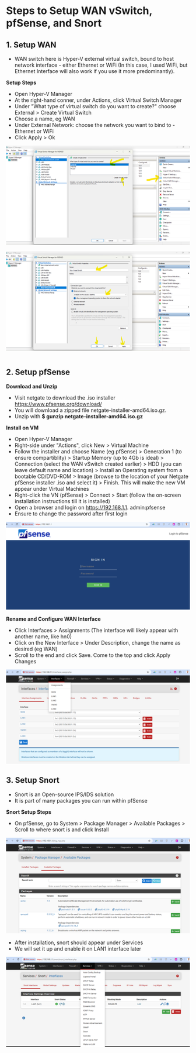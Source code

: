 # Steps to Setup WAN vSwitch, pfSense, and Snort

## 1. Setup WAN 

- WAN switch here is Hyper-V external virtual switch, bound to host network interface - either Ethernet or WiFi (In this case, I used WiFi, but Ethernet Interface will also work if you use it more predominantly).

**Setup Steps**
- Open Hyper-V Manager
- At the right-hand conner, under Actions, click Virtual Switch Manager
- Under "What type of virtual switch do you want to create?" choose External > Create Virtual Switch
- Choose a name, eg WAN
- Under External Network: choose the network you want to bind to - Ethernet or WiFi
- Click Apply > Ok

![wan-1.png](77ca067c-6563-444d-b7fd-1350c27e6515.png)

![wan-2.png](53584bbc-7cee-4bcb-8557-8f683d0310e0.png)


```python

```

## 2. Setup pfSense

**Download and Unzip**
- Visit netgate to download the .iso installer https://www.pfsense.org/download/
- You will download a zipped file netgate-installer-amd64.iso.gz.
- Unzip with **$ gunzip netgate-installer-amd64.iso.gz**

**Install on VM**
- Open Hyper-V Manager
- Right-side under "Actions", click New > Virtual Machine
- Follow the installer and choose Name (eg pfSense) > Generation 1 (to ensure compartiblity) > Startup Memory (up to 4Gb is ideal) > Connection (select the WAN vSwitch created earlier) > HDD (you can leave default name and location) > Install an Operating system from a bootable CD/DVD-ROM > Image (browse to the location of your Netgate pfSense installer .iso and select it) > Finish. This will make the new VM appear under Virtual Machines
- Right-click the VN (pfSense) > Connect > Start (follow the on-screen installation instructions till it is installed)
- Open a browser and login on https://192.168.1.1. admin:pfsense
- Ensure to change the password after first login

![pfSence-login-screen.png](953cea81-d863-475d-a305-c81de57dbe37.png)

**Rename and Configure WAN Interface**
- Click Interfaces > Assignments (The interface will likely appear with another name, like hn0)
- Click on the New Interface > Under Description, change the name as desired (eg WAN)
- Scroll to the end and click Save. Come to the top and click Apply Changes

![pfSence-interface-rename.png](7e0139f5-b1c3-4d66-8c36-63cdc8f4705e.png)

## 3. Setup Snort

- Snort is an Open-source IPS/IDS solution
- It is part of many packages you can run within pfSense

**Snort Setup Steps**
- On pfSense, go to System > Package Manager > Available Packages > Scroll to where snort is and click Install

![snort-install.png](a7a825d3-0f6c-41e3-87a7-e9d463bdda96.png)

- After installation, snort should appear under Services
- We will set it up and enable it on LAN1 interface later

![snort-on-services.png](f1cd8e4b-673d-49fb-9765-e8b2fb840646.png)
